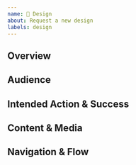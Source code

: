```yaml
---
name: 🎨 Design
about: Request a new design
labels: design
---
```


## Overview
<!--- What is this for? -->

## Audience
<!--- Who is the audience for this page? -->

## Intended Action & Success
<!--- If the design works, it should lead users to do this action -->
<!--- consider what we'll be measuring to gauge the success of this work when it's built -->

## Content & Media
<!--- Link to any content and assets available for this work -->

## Navigation & Flow
<!--- Where is this meant to live? -->
